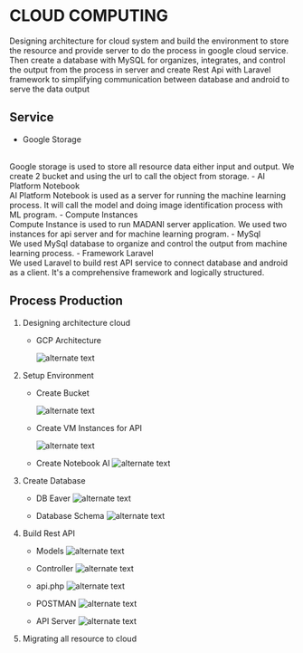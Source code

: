 # CLOUD COMPUTING
Designing architecture for cloud system and build the environment to store the resource and provide server to do the process in google cloud service. Then create a database with MySQL for organizes, integrates, and control the output from the process in server and create Rest Api with Laravel framework to simplifying communication between database and android to serve the data output 

## Service
- Google Storage
<br>
Google storage is used to store all resource data either input and output. We create 2 bucket and using the url to call the object from storage.
- AI Platform Notebook
<br>
AI Platform Notebook is used as a server for running the machine learning process. It will call the model and doing image identification process with ML program.
- Compute Instances
<br>
Compute Instance is used to run MADANI server application. We used two instances for api server and for machine learning program.
- MySql
<br>
We used MySql database to organize and control the output from machine learning process.
- Framework Laravel
<br>We used Laravel to build rest API service to connect database and android as a client. It's a comprehensive framework and logically structured.


## Process Production

1. Designing architecture cloud

    - GCP Architecture

        ![alternate text](./Arch.jpg)

2. Setup Environment

    - Create Bucket
    
        ![alternate text](./c1.png)
    - Create VM Instances for API

        ![alternate text](./c2.jpeg)

    - Create Notebook AI
        ![alternate text](./c3.jpg)

3. Create Database

    - DB Eaver
        ![alternate text](./c4.jpeg)

    - Database Schema
        ![alternate text](./c5.jpeg)

4. Build Rest API

    - Models
        ![alternate text](./c6.jpeg)

    - Controller
        ![alternate text](./c7.jpeg)

    - api.php
        ![alternate text](./c8.jpeg)

    - POSTMAN
        ![alternate text](./c9.jpeg)

    - API Server
        ![alternate text](./c10.jpeg)

5. Migrating all resource to cloud


